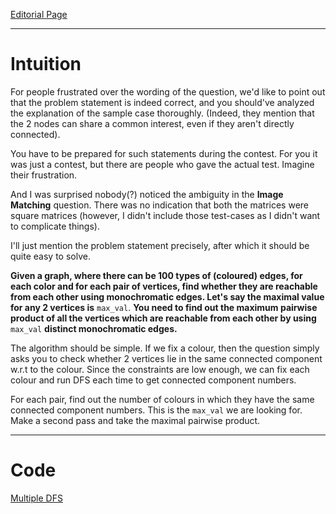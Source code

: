[Editorial Page](../clumio-set-1.md)

----

# Intuition
For people frustrated over the wording of the question, we'd like to point out that the problem statement is indeed correct, and you should've analyzed the explanation of the sample case thoroughly. (Indeed, they mention that the 2 nodes can share a common interest, even if they aren't directly connected). 

You have to be prepared for such statements during the contest. For you it was just a contest, but there are people who gave the actual test. Imagine their frustration. 

And I was surprised nobody(?) noticed the ambiguity in the **Image Matching** question. There was no indication that both the matrices were square matrices (however, I didn't include those test-cases as I didn't want to complicate things).

I'll just mention the problem statement precisely, after which it should be quite easy to solve.

**Given a graph, where there can be 100 types of (coloured) edges, for each color and for each pair of vertices, find whether they are reachable from each other using monochromatic edges. Let's say the maximal value for any 2 vertices is** `max_val`. **You need to find out the maximum pairwise product of all the vertices which are reachable from each other by using** `max_val` **distinct monochromatic edges.**

The algorithm should be simple. If we fix a colour, then the question simply asks you to check whether 2 vertices lie in the same connected component w.r.t to the colour. Since the constraints are low enough, we can fix each colour and run DFS each time to get connected component numbers.

For each pair, find out the number of colours in which they have the same connected component numbers. This is the `max_val` we are looking for. Make a second pass and take the maximal pairwise product.

----

# Code
[Multiple DFS](shared-interest.cpp)
